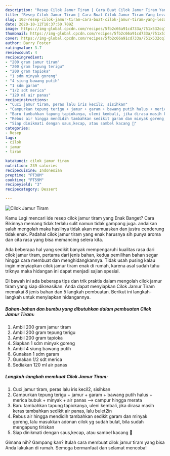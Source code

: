 ```yaml
---
description: "Resep Cilok Jamur Tiram | Cara Buat Cilok Jamur Tiram Yang Lezat Sekali"
title: "Resep Cilok Jamur Tiram | Cara Buat Cilok Jamur Tiram Yang Lezat Sekali"
slug: 103-resep-cilok-jamur-tiram-cara-buat-cilok-jamur-tiram-yang-lezat-sekali
date: 2020-10-12T18:37:50.709Z
image: https://img-global.cpcdn.com/recipes/5fb2c66a91cd733a/751x532cq70/cilok-jamur-tiram-foto-resep-utama.jpg
thumbnail: https://img-global.cpcdn.com/recipes/5fb2c66a91cd733a/751x532cq70/cilok-jamur-tiram-foto-resep-utama.jpg
cover: https://img-global.cpcdn.com/recipes/5fb2c66a91cd733a/751x532cq70/cilok-jamur-tiram-foto-resep-utama.jpg
author: Barry Foster
ratingvalue: 3.7
reviewcount: 4
recipeingredient:
- "200 gram jamur tiram"
- "200 gram tepung terigu"
- "200 gram tapioka"
- "1 sdm minyak goreng"
- "4 siung bawang putih"
- "1 sdm garam"
- "1/2 sdt merica"
- "120 ml air panas"
recipeinstructions:
- "Cuci jamur tiram, peras lalu iris kecil2, sisihkan"
- "Campurkan tepung terigu + jamur + garam + bawang putih halus + merica bubuk + minyak + air panas —&gt; campur hingga merata"
- "Baru tambahkan tapung tapiokanya, uleni kembali, jika dirasa masih keras tambahkan sedikit air panas, lalu bulet2in"
- "Rebus air hingga mendidih tambahkan sedikit garam dan minyak goreng, lalu masukkan adonan cilok yg sudah bulat, bila sudah mengapung tiriskan"
- "Siap dinikmati dengan saus,kecap, atau sambel kacang 🤗"
categories:
- Resep
tags:
- cilok
- jamur
- tiram

katakunci: cilok jamur tiram 
nutrition: 239 calories
recipecuisine: Indonesian
preptime: "PT38M"
cooktime: "PT59M"
recipeyield: "3"
recipecategory: Dessert

---
```



![Cilok Jamur Tiram](https://img-global.cpcdn.com/recipes/5fb2c66a91cd733a/751x532cq70/cilok-jamur-tiram-foto-resep-utama.jpg)

Kamu Lagi mencari ide resep cilok jamur tiram yang Enak Banget? Cara Bikinnya memang tidak terlalu sulit namun tidak gampang juga. andaikan salah mengolah maka hasilnya tidak akan memuaskan dan justru cenderung tidak enak. Padahal cilok jamur tiram yang enak harusnya sih punya aroma dan cita rasa yang bisa memancing selera kita.



Ada beberapa hal yang sedikit banyak mempengaruhi kualitas rasa dari cilok jamur tiram, pertama dari jenis bahan, kedua pemilihan bahan segar hingga cara membuat dan menghidangkannya. Tidak usah pusing kalau ingin menyiapkan cilok jamur tiram enak di rumah, karena asal sudah tahu triknya maka hidangan ini dapat menjadi sajian spesial.


Di bawah ini ada beberapa tips dan trik praktis dalam mengolah cilok jamur tiram yang siap dikreasikan. Anda dapat menyiapkan Cilok Jamur Tiram memakai 8 jenis bahan dan 5 langkah pembuatan. Berikut ini langkah-langkah untuk menyiapkan hidangannya.

<!--inarticleads1-->

##### Bahan-bahan dan bumbu yang dibutuhkan dalam pembuatan Cilok Jamur Tiram:

1. Ambil 200 gram jamur tiram
1. Ambil 200 gram tepung terigu
1. Ambil 200 gram tapioka
1. Siapkan 1 sdm minyak goreng
1. Ambil 4 siung bawang putih
1. Gunakan 1 sdm garam
1. Gunakan 1/2 sdt merica
1. Sediakan 120 ml air panas




<!--inarticleads2-->

##### Langkah-langkah membuat Cilok Jamur Tiram:

1. Cuci jamur tiram, peras lalu iris kecil2, sisihkan
1. Campurkan tepung terigu + jamur + garam + bawang putih halus + merica bubuk + minyak + air panas —&gt; campur hingga merata
1. Baru tambahkan tapung tapiokanya, uleni kembali, jika dirasa masih keras tambahkan sedikit air panas, lalu bulet2in
1. Rebus air hingga mendidih tambahkan sedikit garam dan minyak goreng, lalu masukkan adonan cilok yg sudah bulat, bila sudah mengapung tiriskan
1. Siap dinikmati dengan saus,kecap, atau sambel kacang 🤗




Gimana nih? Gampang kan? Itulah cara membuat cilok jamur tiram yang bisa Anda lakukan di rumah. Semoga bermanfaat dan selamat mencoba!
